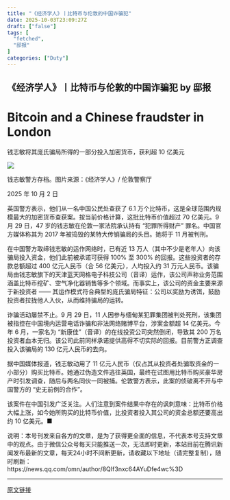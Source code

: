 ```yaml
---
title: "《经济学人》丨比特币与伦敦的中国诈骗犯"
date: 2025-10-03T23:09:27Z
draft: ["false"]
tags: [
  "fetched",
  "邸报"
]
categories: ["Duty"]
---
```

《经济学人》丨比特币与伦敦的中国诈骗犯 by 邸报
------
<div><h1 data-pm-slice="0 0 []"><span leaf="">Bitcoin and a Chinese fraudster in London</span></h1><p><span leaf="">钱志敏将其庞氏骗局所得的一部分投入加密货币，获利超 10 亿美元</span></p><section nodeleaf=""><img data-src="https://mmbiz.qpic.cn/mmbiz_png/KfJVutX2HXp9TfwjGpvxiaoib17sROuC3k7zGjSf75icZ7azXo7kZ1bAYaLBHziaoj47e0ibkAq9zbZd5PWF0CceAkw/640?wx_fmt=png&amp;from=appmsg" data-ratio="0.562037037037037" data-s="300,640" data-type="png" data-w="1080" type="block" data-imgfileid="309426840" src="https://mmbiz.qpic.cn/mmbiz_png/KfJVutX2HXp9TfwjGpvxiaoib17sROuC3k7zGjSf75icZ7azXo7kZ1bAYaLBHziaoj47e0ibkAq9zbZd5PWF0CceAkw/640?wx_fmt=png&amp;from=appmsg"></section><p><span leaf="">钱志敏警方存档。图片来源：《经济学人》/ 伦敦警察厅</span></p><p><span leaf="">2025 年 10 月 2 日</span></p><p><span leaf="">英国警方表示，他们从一名中国公民处查获了 6.1 万个比特币，这是全球范围内规模最大的加密货币查获案。按当前价格计算，这批比特币价值超过 70 亿美元。9 月 29 日，47 岁的钱志敏在伦敦一家法院承认持有 “犯罪所得财产” 罪名。中国官方媒体称其为 2017 年被捣毁的某特大传销骗局的头目。她将于 11 月被判刑。</span></p><p><span leaf="">在中国警方取缔钱志敏的运作网络时，已有近 13 万人（其中不少是老年人）向该骗局投入资金，他们此前被承诺可获得 100% 至 300% 的回报。这些投资者的存款总额超过 400 亿元人民币（合 56 亿美元），人均投入约 31 万元人民币。该骗局由钱志敏旗下的天津蓝天网格电子科技公司（音译）运作，该公司声称业务范围涵盖比特币挖矿、空气净化器销售等多个领域。而事实上，该公司的资金主要来源于新投资者 —— 其运作模式符合典型的庞氏骗局特征：公司以奖励为诱饵，鼓励投资者拉拢他人入伙，从而维持骗局的运转。</span></p><p><span leaf="">诈骗活动屡禁不止。9 月 29 日，11 人因参与缅甸某犯罪集团被判处死刑，该集团被指控在中国境内运营电话诈骗和非法网络赌博平台，涉案金额超 14 亿美元。今年 6 月，一家名为 “新康佳”（音译）的在线投资公司突然倒闭，导致其 200 万名投资者血本无归。该公司此前同样承诺提供高得不切实际的回报。目前警方正调查投入该骗局的 130 亿元人民币的去向。</span></p><p><span leaf="">据中国媒体报道，钱志敏动用了 11 亿元人民币（仅占其从投资者处骗取资金的一小部分）购买比特币。她通过伪造文件逃往英国，最终在试图用比特币购买豪华房产时引发调查，随后与两名同伙一同被捕。伦敦警方表示，此案的侦破离不开与中国警方的 “史无前例的合作”。</span></p><p><span leaf="">该案件在中国引发广泛关注。人们注意到案件结果中存在的讽刺意味：比特币价格大幅上涨，如今她所购买的比特币价值，比投资者投入其公司的资金总额还要高出约 10 亿美元。■</span></p><section data-pm-slice="2 2 []"><span leaf=""><span textstyle="">说明：</span><span textstyle="">本号刊发来自各方的文章，是为了获得更全面的信息，不代表本号支持文章中的观点。由于微信公众号每天只能推送一次，无法即时更新，本站目前在腾讯新闻发布最新的文章，每天24小时不间断更新，请收藏以下地址（请完整复制），随时刷新：</span></span></section><section><span leaf=""><span textstyle="">https://news.qq.com/omn/author/8QIf3nxc64AYuDfe4wc%3D</span></span></section><p><mp-style-type data-value="3"></mp-style-type></p></div>  
<hr>
<a href="https://mp.weixin.qq.com/s/yqZWgWZw-qq-yjAmCW_6FQ",target="_blank" rel="noopener noreferrer">原文链接</a>
